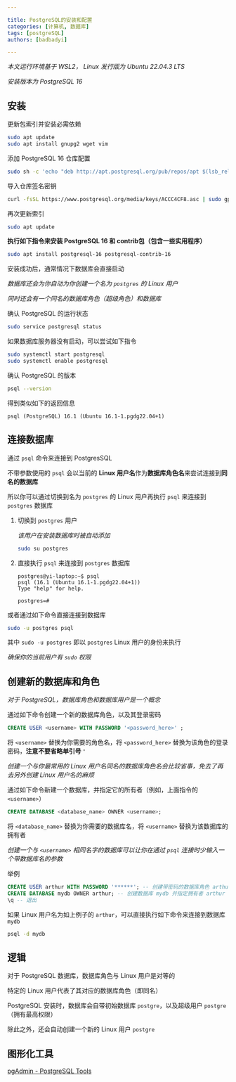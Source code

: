```yaml
---

title: PostgreSQL的安装和配置
categories: [计算机, 数据库]
tags: [postgreSQL]
authors: [badbadyi]

---
```


*本文运行环境基于 WSL2， Linux 发行版为 Ubuntu 22.04.3 LTS*

*安装版本为 PostgreSQL 16*

## 安装

更新包索引并安装必需依赖

```sh
sudo apt update
sudo apt install gnupg2 wget vim
```

添加 PostgreSQL 16 仓库配置

```sh
sudo sh -c 'echo "deb http://apt.postgresql.org/pub/repos/apt $(lsb_release -cs)-pgdg main" > /etc/apt/sources.list.d/pgdg.list'
```

导入仓库签名密钥

```sh
curl -fsSL https://www.postgresql.org/media/keys/ACCC4CF8.asc | sudo gpg --dearmor -o /etc/apt/trusted.gpg.d/postgresql.gpg
```

再次更新索引

```sh
sudo apt update
```

**执行如下指令来安装 PostgreSQL 16 和 contrib包（包含一些实用程序）**

```sh
sudo apt install postgresql-16 postgresql-contrib-16
```

安装成功后，通常情况下数据库会直接启动

*数据库还会为你自动为你创建一个名为 `postgres` 的 Linux 用户*

*同时还会有一个同名的数据库角色（超级角色）和数据库*

确认 PostgreSQL 的运行状态

```sh
sudo service postgresql status
```

如果数据库服务器没有启动，可以尝试如下指令

```sh
sudo systemctl start postgresql
sudo systemctl enable postgresql
```

确认 PostgreSQL 的版本

```sh
psql --version
```

得到类似如下的返回信息

```
psql (PostgreSQL) 16.1 (Ubuntu 16.1-1.pgdg22.04+1)
```

## 连接数据库

通过 `psql` 命令来连接到 PostgresSQL

不带参数使用的 `psql` 会以当前的 **Linux 用户名**作为**数据库角色名**来尝试连接到**同名的数据库**

所以你可以通过切换到名为 `postgres` 的 Linux 用户再执行 `psql` 来连接到 `postgres` 数据库

1. 切换到 `postgres` 用户

   *该用户在安装数据库时被自动添加*

   ```sh
   sudo su postgres
   ```

2. 直接执行 `psql` 来连接到 `postgres` 数据库

   ```
   postgres@yi-laptop:~$ psql
   psql (16.1 (Ubuntu 16.1-1.pgdg22.04+1))
   Type "help" for help.
   
   postgres=#
   ```

或者通过如下命令直接连接到数据库

```sh
sudo -u postgres psql
```

其中 `sudo -u postgres` 即以 `postgres` Linux 用户的身份来执行

*确保你的当前用户有 `sudo` 权限*

## 创建新的数据库和角色

*对于 PostgreSQL，数据库角色和数据库用户是一个概念*

通过如下命令创建一个新的数据库角色，以及其登录密码

```sql
CREATE USER <username> WITH PASSWORD '<password_here>' ;
```

将 `<username>` 替换为你需要的角色名，将 `<password_here>` 替换为该角色的登录密码，**注意不要省略单引号 `'`**

*创建一个与你最常用的 Linux 用户名同名的数据库角色名会比较省事，免去了再去另外创建 Linux 用户名的麻烦*

通过如下命令新建一个数据库，并指定它的所有者（例如，上面指令的 `<username>`）

```sql
CREATE DATABASE <database_name> OWNER <username>;
```

将 `<database_name>` 替换为你需要的数据库名，将 `<username>` 替换为该数据库的拥有者

*创建一个与 `<username>` 相同名字的数据库可以让你在通过 `psql` 连接时少输入一个带数据库名的参数*

举例

```sql
CREATE USER arthur WITH PASSWORD '******'; -- 创建带密码的数据库角色 arthur
CREATE DATABASE mydb OWNER arthur; -- 创建数据库 mydb 并指定拥有者 arthur
\q -- 退出
```

如果 Linux 用户名为如上例子的 `arthur`，可以直接执行如下命令来连接到数据库 `mydb`

```sh
psql -d mydb
```

## 逻辑

对于 PostgreSQL 数据库，数据库角色与 Linux 用户是对等的

特定的 Linux 用户代表了其对应的数据库角色（即同名）

PostgreSQL 安装时，数据库会自带初始数据库 `postgre`，以及超级用户 `postgre`（拥有最高权限）

除此之外，还会自动创建一个新的 Linux 用户 `postgre`

## 图形化工具

[pgAdmin - PostgreSQL Tools](https://www.pgadmin.org/)
